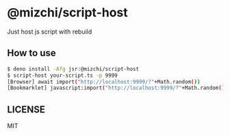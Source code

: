 # @mizchi/script-host

Just host js script with rebuild

## How to use

```bash
$ deno install -Afg jsr:@mizchi/script-host
$ script-host your-script.ts -p 9999
[Browser] await import("http://localhost:9999/?"+Math.random())
[Bookmarklet] javascript:import("http://localhost:9999/?"+Math.random())
```

## LICENSE

MIT